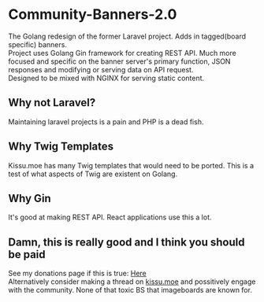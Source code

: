 # Community-Banners-2.0
The Golang redesign of the former Laravel project. Adds in tagged(board specific) banners. <br/>
Project uses Golang Gin framework for creating REST API. Much more focused and specific on the banner server's primary function, JSON responses and modifying or serving data on API request. <br/>
Designed to be mixed with NGINX for serving static content.
## Why not Laravel?
Maintaining laravel projects is a pain and PHP is a dead fish.
## Why Twig Templates
Kissu.moe has many Twig templates that would need to be ported. This is a test of what aspects of Twig are existent on Golang.
## Why Gin
It's good at making REST API. React applications use this a lot.
## Damn, this is really good and I think you should be paid
See my donations page if this is true: <a href="https://kissu.moe/donations">Here</a><br/>
Alternatively consider making a thread on <a href="kissu.moe">kissu.moe</a> and possitively engage with the community. None of that toxic BS that imageboards are known for.
